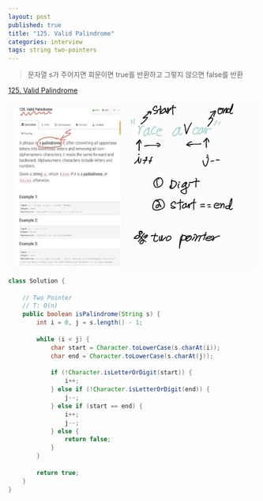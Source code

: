 ```yaml
---
layout: post
published: true
title: "125. Valid Palindrome"
categories: interview
tags: string two-pointers 
---
```


> 문자열 s가 주어지면 회문이면 true를 반환하고 그렇지 않으면 false를 반환

[125. Valid Palindrome](https://leetcode.com/problems/valid-palindrome/)

![](/assets/img/valid-palindrome.jpg)

```java
class Solution {
    
    // Two Pointer
    // T: O(n)
    public boolean isPalindrome(String s) {
        int i = 0, j = s.length() - 1;
        
        while (i < j) {
            char start = Character.toLowerCase(s.charAt(i));
            char end = Character.toLowerCase(s.charAt(j));
            
            if (!Character.isLetterOrDigit(start)) {
                i++;
            } else if (!Character.isLetterOrDigit(end)) {
                j--;
            } else if (start == end) {
                i++; 
                j--;
            } else {
                return false;
            }
        }
        
        return true;
    }
}
